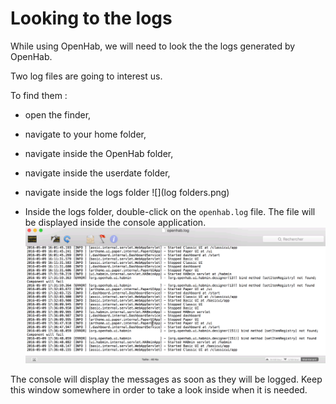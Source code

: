 # Looking to the logs

While using OpenHab, we will need to look the the logs generated by OpenHab.

Two log files are going to interest us.

To find them :
* open the finder,
* navigate to your home folder,
* navigate inside the OpenHab folder,
* navigate inside the userdate folder,
* navigate inside the logs folder
![](log folders.png)

* Inside the logs folder, double-click on the `openhab.log` file. The file will be displayed inside the console application.
![](openhab_log.png)

The console will display the messages as soon as they will be logged. Keep this window somewhere in order to take a look inside when it is needed.
